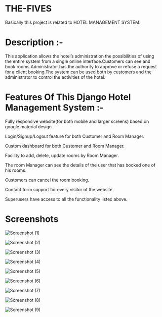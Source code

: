 # THE-FIVES
Basically this project is related to HOTEL MANAGEMENT SYSTEM.



# Description :- 
This application allows the hotel’s administration the
possibilities of using the entire system from a single
online interface.Customers can see and book
rooms.Administrator has the authority to approve or
refuse a request for a client booking.The system can be
used both by customers and the administrator to control
the activities of the hotel.

# Features Of This Django Hotel Management System :-
Fully responsive website(for both mobile and larger screens) based on google material design.

Login/Signup/Logout feature for both Customer and Room Manager.

Custom dashboard for both Customer and Room Manager.

Facility to add, delete, update rooms by Room Manager.

The room Manager can see the details of the user that has booked one of his rooms.

Customers can cancel the room booking.

Contact form support for every visitor of the website.

Superusers have access to all the functionality listed above.




# Screenshots
![Screenshot (1)](https://user-images.githubusercontent.com/114974947/199424869-e6c820c2-de6b-46de-9f72-2ede5d1ea76c.png)


![Screenshot (2)](https://user-images.githubusercontent.com/114974947/199425326-78cf45a4-7a1d-4741-bcb3-25dc54f01c57.png)


![Screenshot (3)](https://user-images.githubusercontent.com/114974947/199425404-7dd6ef8f-b68e-44fe-bc1d-ef347b9e8761.png)


![Screenshot (4)](https://user-images.githubusercontent.com/114974947/199425473-042e9a6e-ab7e-4be3-84bc-04a0c5e7a019.png)


![Screenshot (5)](https://user-images.githubusercontent.com/114974947/199425550-281514c7-2aab-4c2b-a467-0889f848b810.png)


![Screenshot (6)](https://user-images.githubusercontent.com/114974947/199425600-9d7cf50c-1730-43b7-9678-ebfe873e4df7.png)


![Screenshot (7)](https://user-images.githubusercontent.com/114974947/199425680-44eb9470-8947-42d2-87d1-6567d13234e8.png)


![Screenshot (8)](https://user-images.githubusercontent.com/114974947/199425750-f7221ec4-773f-473f-9e54-6fa46b304be5.png)


![Screenshot (9)](https://user-images.githubusercontent.com/114974947/199425808-4e509c80-ce2e-4072-b562-815598b85d89.png)















